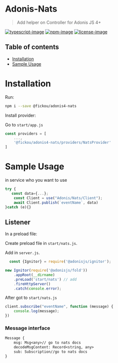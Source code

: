 # Adonis-Nats
> Add helper on Controller for Adonis JS 4+

[![typescript-image]][typescript-url] 
[![npm-image]][npm-url] 
[![license-image]][license-url]

<!-- START doctoc generated TOC please keep comment here to allow auto update -->
<!-- DON'T EDIT THIS SECTION, INSTEAD RE-RUN doctoc TO UPDATE -->
## Table of contents

- [Installation](#installation)
- [Sample Usage](#sample-usage)
  

<!-- END doctoc generated TOC please keep comment here to allow auto update -->

# Installation
Run:
```bash
npm i --save @fickou/adonis4-nats
```

Install provider:

Go to `start/app.js`
```js
const providers = [
    ...,
    '@fickou/adonis4-nats/providers/NatsProvider'
]
```

# Sample Usage
in service who you want to use
```js
try {
   const data={...};
    const Client = use("Adonis/Nats/Client");
    await Client.publish(`eventName`, data)
}catch (e){}
```

## Listener 

In a preload file:

Create preload file in `start/nats.js`.

Add in `server.js`.

```js
  const {Ignitor} = require('@adonisjs/ignitor');

new Ignitor(require('@adonisjs/fold'))
    .appRoot(__dirname)
    .preLoad('start/nats') // add
    .fireHttpServer()
    .catch(console.error);
```

After got to `start/nats.js`

```js
client.subscribe("eventName", function (message) {
    console.log(message);
})
```

### Message interface

````txt
Message {
    msg: Msg<any>// go to nats docs
    decodeMsgContent: Record<string, any>
    sub: Subscription//go to nats docs
}
````



[typescript-image]: https://img.shields.io/badge/Typescript-294E80.svg?style=for-the-badge&logo=typescript
[typescript-url]:  "typescript"

[npm-image]: https://img.shields.io/npm/v/%40fickou%2Fadonis4-nats.svg?style=for-the-badge&logo=npm
[npm-url]: https://www.npmjs.com/package/%40fickou%2Fadonis4-nats "npm"

[license-image]: https://img.shields.io/npm/l/%40fickou%2Fadonis4-nats?color=blueviolet&style=for-the-badge
[license-url]: LICENSE.md "license"


